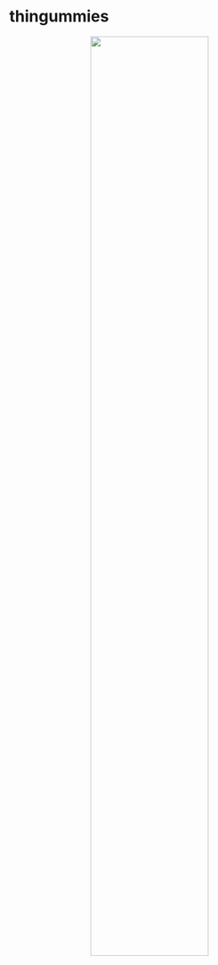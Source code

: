 # thingummies

<p align="center">
  <img width="65%" height="65%" src="https://i.ibb.co/ZgnNVcH/thingummies.jpg"/>  
</p>